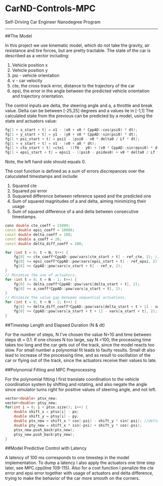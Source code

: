 # CarND-Controls-MPC
Self-Driving Car Engineer Nanodegree Program

---

##The Model

In this project we use kinematic model, which do not take the gravity, 
air resistance and tire forces, but are pretty tractable.
The state of the car is described as a vector including:
1. Vehicle position x
2. Vehicle position y
3. psi - vehicle orientation
4. v - car velocity
5. cte, the cross track error, distance to the trajectory of the car
6. epsi, the error in the angle between the predicted vehicle orientation and trajectory orientation.

The control inputs are delta, the steering angle and a, a throttle and break value.
Delta can be between [-25,25] degrees and a values lie in [-1,1]
The calculated state from the previous can be predicted by a model, using the state and 
actuators value:
   
```cpp
fg[1 + x_start + t] = x1 - (x0 + v0 * CppAD::cos(psi0) * dt);
fg[1 + y_start + t] = y1 - (y0 + v0 * CppAD::sin(psi0) * dt);
fg[1 + psi_start + t] = psi1 - (psi0 - v0 * delta0 / Lf * dt);
fg[1 + v_start + t] = v1 - (v0 + a0 * dt);
fg[1 + cte_start + t] =cte1 - ((f0 - y0) + (v0 * CppAD::sin(epsi0) * dt));
fg[1 + epsi_start + t] = epsi1 - ((psi0 - psides0) + v0 * delta0 / Lf * dt);
```
Note, the left hand side should equals 0.

The cost function is defined as a sum of errors discrepances over the caluculated timestamps
and include:
1. Squared cte
2. Squared psi error
3. Suquared difference between reference speed and the predicted one
4. Sum of squared magnitudes of a and delta, aiming minimizing their usage
5. Sum of squared difference of a and delta between consecutive timestamps. 

```cpp
cons double cte_coeff = 15000;
const double epsi_coeff = 10000;
const double delta_coeff = 100;
const double a_coeff = 20;
const double delta_diff_coeff = 100;

for (int t = 0; t < N; t++) {
    fg[0] += cte_coeff*CppAD::pow(vars[cte_start + t] - ref_cte, 2); //cte_coeff
    fg[0] += epsi_coeff*CppAD::pow(vars[epsi_start + t] - ref_epsi, 2); //epsi_coeff
    fg[0] += CppAD::pow(vars[v_start + t] - ref_v, 2);
}
// Minimize the use of actuators.
for (int t = 0; t < N - 1; t++) {
    fg[0] += delta_coeff*CppAD::pow(vars[delta_start + t], 2);
    fg[0] += a_coeff*CppAD::pow(vars[a_start + t], 2);
}
// Minimize the value gap between sequential actuations.
for (int t = 0; t < N - 2; t++) {
    fg[0] += delta_diff_coeff*CppAD::pow(vars[delta_start + t + 1] - vars[delta_start + t], 2);
    fg[0] += CppAD::pow(vars[a_start + t + 1] - vars[a_start + t], 2);
}


```

##Timestep Length and Elapsed Duration (N & dt)

For the number of steps, N I've chosen the value N=10 and time between steps dt = 0.1.
If one choses N too large, say N =100, the processing time takes too long and the car gets 
out of the track, since the model reacts too slow. For small number a polynomial fit leads to
faulty results. Small dt also lead to increase of the processing time, and as result to 
oscillation of the car or flying out of the track, since the actuators receive their values 
to late.
 

##Polynomial Fitting and MPC Preprocessing

For the polynomial fitting I first translate coordination to the vehicle coordination system
by shifting and rotating, and also negate the angle since simulator turns right for positive 
values of steering angle, and not left. 
```cpp
vector<double> ptsx_new;
vector<double> ptsy_new;
for(int i = 0; i < ptsx.size(); i++) {
    double shift_x = ptsx[i] - px;
    double shift_y = ptsy[i] - py;
    double ptx_new = shift_x * cos(-psi) - shift_y * sin(-psi); //delta anticlockwise
    double pty_new = shift_x * sin(-psi) + shift_y * cos(-psi);
    ptsx_new.push_back(ptx_new);
    ptsy_new.push_back(pty_new);
}
```

##Model Predictive Control with Latency

A latency of 100 ms corresponds to one timestep in the model implementation.
To dump a latency I also apply the actuators one time step later, see MPC.cpp(line 109-115).
Also for a cost function I penalize the cte error and epsi error together with 
usage of actuators and delta difference, trying to make the behavior of the car more 
smooth on the corners.
